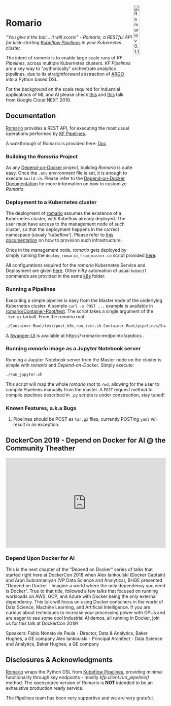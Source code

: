 
<img alt="Romario v0.1.1 Logo" src="romarioLogo.png" align="right" width="20%"/>

# Romario

_"You give it the ball... it will score!" - Romario, a RESTful API for kick-starting [Kubeflow Pipelines](https://github.com/kubeflow/pipelines) in your Kubernetes cluster._

The intent of _romario_ is to enable large scale runs of _KF Pipelines_, across multiple Kubernetes clusters. _KF Pipelines_ are a key way to "pythonically" orchestrate analytics pipelines, due to its straightforward abstraction of [ARGO](https://github.com/argoproj) into a Python based DSL.

For the background on the scale required for Industrial applications of ML and AI please check [this](https://www.youtube.com/watch?v=rJNSdUjjkic) and [this](https://www.youtube.com/watch?v=dIZt-Ahzew0) talk from Google Cloud NEXT 2019.

## Documentation

[Romario](https://github.com/bhgedigital/romario) provides a REST API, for executing the most usual operations performed by [KF Pipelines](https://github.com/kubeflow/pipelines).

A walkthrough of Romario is provided here: [Doc](https://github.com/bhgedigital/romario/blob/master/Container-Root/test/doc/romario_demo_walkthrough.md)

### Building the _Romario_ Project

As any [Depend-on-Docker](https://github.com/bhgedigital/depend-on-docker) project, building _Romario_ is quite easy. Once the `.env` environment file is set, it is enough to execute `build.sh`. Please refer to the [Depend-on-Docker Documentation](https://github.com/bhgedigital/depend-on-docker/blob/master/README.md) for more information on how to customize _Romario_.

### Deployment to a Kubernetes cluster

The deployment of [romario](https://github.com/bhgedigital/romario) assumes the existence of a Kubernetes cluster, with Kubeflow already deployed. The user must have access to the management node of such cluster, so that the deployment happens in the correct namespace (usualy 'kubeflow'). Please refer to [this documentation]() on how to provision such infrastructure.

Once in the management node, _romario_ gets deployed by simply running the `deploy_romario_from_master.sh` script provided [here](https://github.com/bhgedigital/romario/blob/master/Container-Root/k8s/deploy_romario_from_master.sh).

All configurations required for the _romario_ Kubernetes Service and Deployment are given [here](https://github.com/bhgedigital/romario/blob/master/Container-Root/k8s/service_deployment_romario.yaml). Other nifty automation of usual `kubectl` commands are provided in the same [k8s](https://github.com/bhgedigital/romario/tree/master/Container-Root/k8s) folder.


### Running a Pipelines

Executing a simple pipeline is easy from the Master node of the underlying Kubernetes cluster. A sample `curl -x POST ...` example is available in [romario/Container-Root/test](https://github.com/bhgedigital/romario/blob/master/Container-Root/test/post_k8s_run_test.sh). The script takes a single argument of the `.tar.gz` tarball. From the _romario_ root:

``` bash
./Container-Root/test/post_k8s_run_test.sh Container-Root/pipelines/SampleBasic-Condition.yaml.tar.gz
```

A [Swagger-UI](https://swagger.io/tools/swagger-ui/) is available at https://\<romario-endpoint\>/apidocs .   

### Running _romario_ image as a Jupyter Notebook server

Running a Jupyter Notebook server from the Master node on the cluster is simple with _romario_ and _Depend-on-Docker_. Simply execute:

```bash
./run_jupyter.sh
```

This script will map the whole _romario_ root to `/wd`, allowing for the user to compile Pipelines manually from the master. A `POST` request method to compile pipelines described in `.py` scripts is under construction, stay tuned!  

### Known Features, a.k.a Bugs

1. Pipelines should be POST as `tar.gz` files, currently POSTing `yaml` will result in an exception.

## DockerCon 2019 - Depend on Docker for AI @ the Community Theather

<div class="video-player"><div class="vidyard-player-container" uuid="LceAwJ7hDuXMLjE2frPe5U" style="margin: auto; width: 100%; height: auto; overflow: hidden; display: block;"><div class="vidyard-div-LceAwJ7hDuXMLjE2frPe5U" role="application" aria-label="media player" style="position: relative; padding-bottom: 56.25%; height: 0px; overflow: hidden; max-width: 100%;"><iframe allow="autoplay *; fullscreen *; picture-in-picture *" allowfullscreen="" allowtransparency="true" aria-label="Video" class="vidyard-iframe-LceAwJ7hDuXMLjE2frPe5U bf_frame_init" frameborder="0" height="100%" width="100%" scrolling="no" src="https://play.vidyard.com/LceAwJ7hDuXMLjE2frPe5U?v=4.2.11&amp;type=inline&amp;disable_popouts=1" title="Video" style="opacity: 1; background-color: transparent; position: absolute; top: 0px; left: 0px;" bf_offer_id="1385279605"></iframe></div></div><img alt="" class="vidyard-player-embed" data-uuid="LceAwJ7hDuXMLjE2frPe5U" data-v="4" data-type="inline" data-rendered="true" style="display: none;"><h3>Depend Upon Docker for AI</h3><div class="description">
                            This is the next chapter of the “Depend on Docker” series of talks that started right here at DockerCon 2018 when Alex Iankoulski (Docker Captain) and Arun Subramaniyan (VP Data Science and Analytics), BHGE presented “Depend on Docker - Imagine a world where the only dependency you need is Docker”. True to that title, followed a few talks that focused on running workloads on AWS, GCP, and Azure with Docker being the only external dependency. This talk will focus on using Docker containers in the world of Data Science, Machine Learning, and Artificial Intelligence. If you are curious about techniques to increase your processing power with GPUs and are eager to see some cool Industrial AI demos, all running in Docker, join us for this talk at DockerCon 2019!

Speakers:
Fabio Nonato de Paula - Director, Data &amp; Analytics, Baker Hughes, a GE company
Alex Iankoulski - Principal Architect - Data Science and Analytics, Baker Hughes, a GE company                        </div></div>



## Disclosures & Acknowledgments

[Romario](www.github.com/bhgedigital) wraps the Python DSL from [Kubeflow Pipelines](https://github.com/kubeflow/pipelines), providing minimal functionality through key endpoints - mostly _kfp.client.run_pipeline()_ method. The opensource version of Romario is __NOT__ intended to be an exhaustive production ready service.  

The Pipelines team has been very supportive and we are very grateful.
